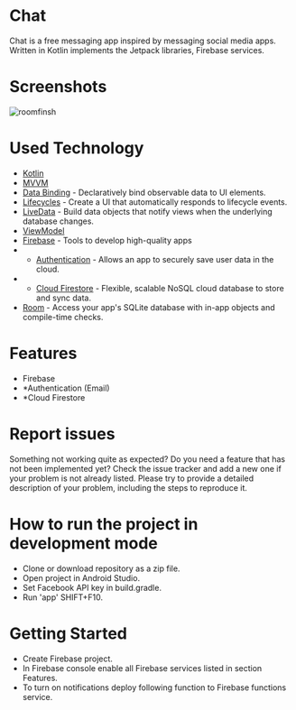 # Chat
Chat is a free messaging app inspired by messaging social media apps.
Written in Kotlin implements the Jetpack libraries, Firebase services.
# Screenshots
![roomfinsh](https://user-images.githubusercontent.com/86564639/161870794-24a545f7-506a-48e2-bb91-684c817fa57b.png)
# Used Technology
* [Kotlin](https://kotlinlang.org/) 
* [MVVM](https://developer.android.com/jetpack/guide)
* [Data Binding](https://developer.android.com/topic/libraries/data-binding/) -  Declaratively bind observable data to UI elements.
* [Lifecycles](https://developer.android.com/topic/libraries/architecture/lifecycle)  - Create a UI that automatically responds to lifecycle events.
* [LiveData](https://developer.android.com/topic/libraries/architecture/livedata) - Build data objects that notify views when the underlying database changes.
* [ViewModel ](https://developer.android.com/topic/libraries/architecture/viewmodel) 
* [Firebase](https://firebase.google.com/docs) - Tools to develop high-quality apps
* *  [Authentication](https://firebase.google.com/docs) - Allows an app to securely save user data in the cloud.
* *  [Cloud Firestore](https://firebase.google.com/docs/firestore) - Flexible, scalable NoSQL cloud database to store and sync data.
* [Room](https://developer.android.com/training/data-storage/room) - Access your app's SQLite database with in-app objects and compile-time checks.

# Features
* Firebase
 * *Authentication (Email)
 * *Cloud Firestore
# Report issues
Something not working quite as expected? Do you need a feature that has not been implemented yet? Check the issue tracker and add a new one if your problem is not already listed. Please try to provide a detailed description of your problem, including the steps to reproduce it.
# How to run the project in development mode
* Clone or download repository as a zip file.
* Open project in Android Studio.
* Set Facebook API key in build.gradle.
* Run 'app' SHIFT+F10.
# Getting Started
* Create Firebase project.
* In Firebase console enable all Firebase services listed in section Features.
* To turn on notifications deploy following function to Firebase functions service.

